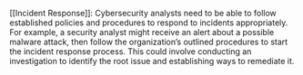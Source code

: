 [[Incident Response]]: Cybersecurity analysts need to be able to follow established policies and procedures to respond to incidents appropriately. For example, a security analyst might receive an alert about a possible malware attack, then follow the organization’s outlined procedures to start the incident response process. This could involve conducting an investigation to identify the root issue and establishing ways to remediate it.